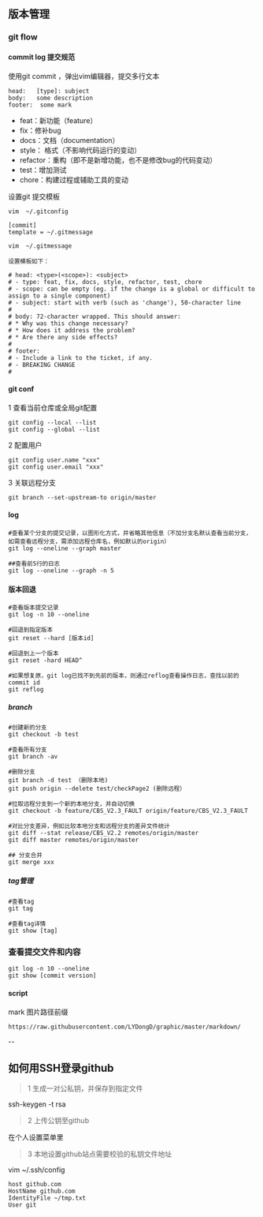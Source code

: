 ## 版本管理


### git flow

#### commit log 提交规范

使用git commit ，弹出vim编辑器，提交多行文本

```
head:   [type]: subject
body:   some description
footer:  some mark
```

* feat：新功能（feature）
* fix：修补bug
* docs：文档（documentation）
* style： 格式（不影响代码运行的变动）
* refactor：重构（即不是新增功能，也不是修改bug的代码变动）
* test：增加测试
* chore：构建过程或辅助工具的变动

设置git 提交模板

```
vim  ~/.gitconfig

[commit]
template = ~/.gitmessage

vim  ~/.gitmessage

设置模板如下：

# head: <type>(<scope>): <subject>
# - type: feat, fix, docs, style, refactor, test, chore
# - scope: can be empty (eg. if the change is a global or difficult to assign to a single component)
# - subject: start with verb (such as 'change'), 50-character line
#
# body: 72-character wrapped. This should answer:
# * Why was this change necessary?
# * How does it address the problem?
# * Are there any side effects?
#
# footer: 
# - Include a link to the ticket, if any.
# - BREAKING CHANGE
#

```

#### git conf

1 查看当前仓库或全局git配置

```
git config --local --list
git config --global --list

```

2 配置用户

```
git config user.name "xxx"
git config user.email "xxx"

```

3 关联远程分支

```
git branch --set-upstream-to origin/master

```

#### log

```
#查看某个分支的提交记录，以图形化方式，并省略其他信息（不加分支名默认查看当前分支，如需查看远程分支，需添加远程仓库名，例如默认的origin）
git log --oneline --graph master

##查看前5行的日志
git log --oneline --graph -n 5

```

#### 版本回退

```
#查看版本提交记录
git log -n 10 --oneline

#回退到指定版本
git reset --hard [版本id]

#回退到上一个版本
git reset -hard HEAD^

#如果想复原，git log已找不到先前的版本，则通过reflog查看操作日志，查找以前的commit id
git reflog

```

##### branch

```
#创建新的分支
git checkout -b test

#查看所有分支
git branch -av

#删除分支
git branch -d test （删除本地)
git push origin --delete test/checkPage2 (删除远程）

#拉取远程分支到一个新的本地分支，并自动切换
git checkout -b feature/CBS_V2.3_FAULT origin/feature/CBS_V2.3_FAULT

#对比分支差异，例如比较本地分支和远程分支的差异文件统计
git diff --stat release/CBS_V2.2 remotes/origin/master
git diff master remotes/origin/master

## 分支合并
git merge xxx

```

##### tag管理

```
#查看tag
git tag

#查看tag详情
git show [tag]

```

### 查看提交文件和内容

```
git log -n 10 --oneline
git show [commit version]

```
#### script 

mark 图片路径前缀

```
https://raw.githubusercontent.com/LYDongD/graphic/master/markdown/

```
--

## 如何用SSH登录github

> 1 生成一对公私钥，并保存到指定文件

ssh-keygen -t rsa

> 2 上传公钥至github

在个人设置菜单里

> 3 本地设置github站点需要校验的私钥文件地址

vim ~/.ssh/config

```
host github.com
HostName github.com
IdentityFile ~/tmp.txt
User git

```
